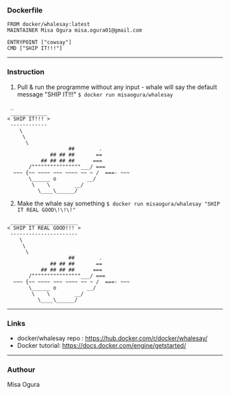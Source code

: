 ### Dockerfile
```
FROM docker/whalesay:latest
MAINTAINER Misa Ogura misa.ogura01@gmail.com

ENTRYPOINT ["cowsay"]
CMD ["SHIP IT!!!"]
```
-----
### Instruction
1. Pull & run the programme without any input - whale will say the default message "SHIP IT!!!"
`$ docker run misaogura/whalesay`
```
 _
 ____________
< SHIP IT!!! >
 ------------
    \
     \
      \
                    ##        .
              ## ## ##       ==
           ## ## ## ##      ===
       /""""""""""""""""___/ ===
  ~~~ {~~ ~~~~ ~~~ ~~~~ ~~ ~ /  ===- ~~~
       \______ o          __/
        \    \        __/
          \____\______/
```

2. Make the whale say something
`$ docker run misaogura/whalesay "SHIP IT REAL GOOD\!\!\!"`

```
 ______________________
< SHIP IT REAL GOOD!!! >
 ----------------------
    \
     \
      \
                    ##        .
              ## ## ##       ==
           ## ## ## ##      ===
       /""""""""""""""""___/ ===
  ~~~ {~~ ~~~~ ~~~ ~~~~ ~~ ~ /  ===- ~~~
       \______ o          __/
        \    \        __/
          \____\______/
```
-----
### Links
- docker/whalesay repo : https://hub.docker.com/r/docker/whalesay/
- Docker tutorial: https://docs.docker.com/engine/getstarted/
-----
### Authour
Misa Ogura
